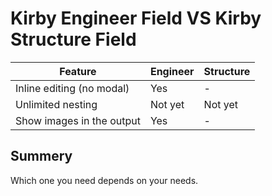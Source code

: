 # Kirby Engineer Field VS Kirby Structure Field

| Feature                                                  | Engineer | Structure           
| -------------------------------------------------------- | ---------| ---------
| Inline editing (no modal)                                | Yes      | -
| Unlimited nesting                                        | Not yet  | Not yet
| Show images in the output                                | Yes      | - 

## Summery

Which one you need depends on your needs.

 